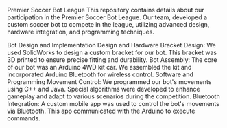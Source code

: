 Premier Soccer Bot League
This repository contains details about our participation in the Premier Soccer Bot League. Our team, developed a custom soccer bot to compete in the league, utilizing advanced design, hardware integration, and programming techniques.

Bot Design and Implementation
Design and Hardware
Bracket Design: We used SolidWorks to design a custom bracket for our bot. This bracket was 3D printed to ensure precise fitting and durability.
Bot Assembly: The core of our bot was an Arduino 4WD kit car. We assembled the kit and incorporated Arduino Bluetooth for wireless control.
Software and Programming
Movement Control: We programmed our bot's movements using C++ and Java. Special algorithms were developed to enhance gameplay and adapt to various scenarios during the competition.
Bluetooth Integration: A custom mobile app was used to control the bot's movements via Bluetooth. This app communicated with the Arduino to execute commands.
